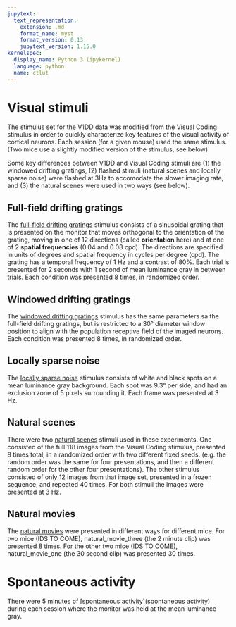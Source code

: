 ```yaml
---
jupytext:
  text_representation:
    extension: .md
    format_name: myst
    format_version: 0.13
    jupytext_version: 1.15.0
kernelspec:
  display_name: Python 3 (ipykernel)
  language: python
  name: ctlut
---
```


# Visual stimuli

The stimulus set for the V1DD data was modified from the Visual Coding stimulus in order to quickly characterize key features of the visual activity of cortical neurons. Each session (for a given mouse) used the same stimulus. (Two mice use a slightly modified version of the stimulus, see below)

Some key differences between V1DD and Visual Coding stimuli are (1) the windowed drifting gratings, (2) flashed stimuli (natural scenes and locally sparse noise) were flashed at 3Hz to accomodate the slower imaging rate, and (3) the natural scenes were used in two ways (see below).

## Full-field drifting gratings
The [full-field drifting gratings](drifting-gratings) stimulus consists of a sinusoidal grating that is presented on the monitor that moves orthogonal to the orientation of the grating, moving in one of 12 directions (called <b>orientation</b> here) and at one of 2 <b>spatial frequencies</b> (0.04 and 0.08 cpd). The directions are specified in units of degrees and spatial frequency in cycles per degree (cpd). The grating has a temporal frequency of 1 Hz and a contrast of 80%.
Each trial is presented for 2 seconds with 1 second of mean luminance gray in between trials. Each condition was presented 8 times, in randomized order.

## Windowed drifting gratings
The [windowed drifting gratings](difting-gratings-windowed) stimulus has the same parameters sa the full-field drifting gratings, but is restricted to a 30° diameter window position to align with the population receptive field of the imaged neurons. Each condition was presented 8 times, in randomized order.

## Locally sparse noise
The [locally sparse noise](locally-sparse-noise) stimulus consists of white and black spots on a mean luminance gray background. Each spot was 9.3° per side, and had an exclusion zone of 5 pixels surrounding it. Each frame was presented at 3 Hz.

## Natural scenes
There were two [natural scenes](natural-scenes) stimuli used in these experiments. One consisted of the full 118 images from the Visual Coding stimulus, presented 8 times total, in a randomized order with two different fixed seeds. (e.g. the random order was the same for four presentations, and then a different random order for the other four presentations). The other stimulus consisted of only 12 images from that image set, presented in a frozen sequence, and repeated 40 times. For both stimuli the images were presented at 3 Hz.

## Natural movies

The [natural movies](natural-movies) were presented in different ways for different mice. For two mice (IDS TO COME), natural_movie_three (the 2 minute clip) was presented 8 times. For the other two mice (IDS TO COME), natural_movie_one (the 30 second clip) was presented 30 times. 

# Spontaneous activity

There were 5 minutes of [spontaneous activity](spontaneous activity) during each session where the monitor was held at the mean luminance gray. 
